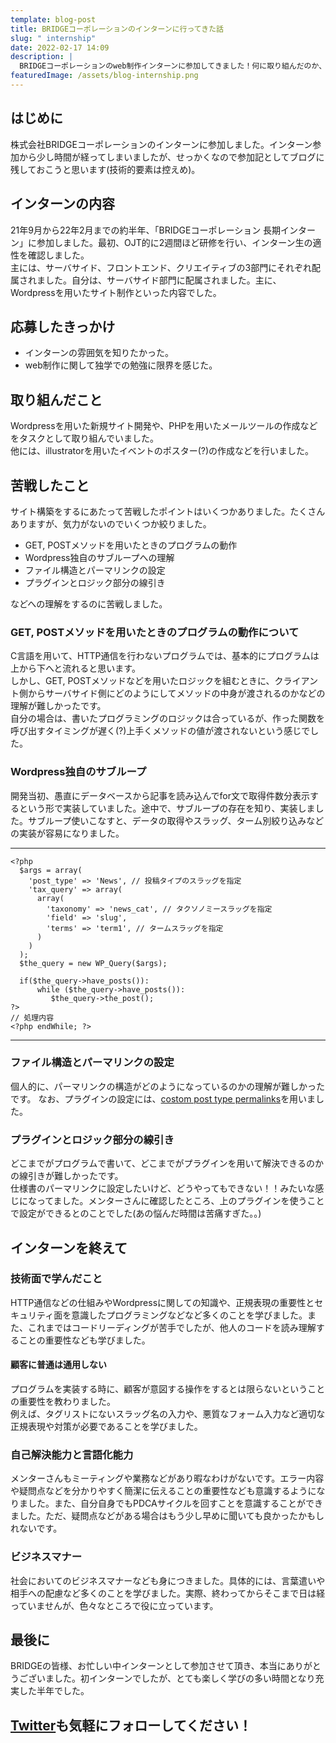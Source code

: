 ```yaml
---
template: blog-post
title: BRIDGEコーポレーションのインターンに行ってきた話
slug: " internship"
date: 2022-02-17 14:09
description: |
  BRIDGEコーポレーションのweb制作インターンに参加してきました！何に取り組んだのか、学んだことなどの記録です。
featuredImage: /assets/blog-internship.png
---
```

## はじめに
株式会社BRIDGEコーポレーションのインターンに参加しました。インターン参加から少し時間が経ってしまいましたが、せっかくなので参加記としてブログに残しておこうと思います(技術的要素は控えめ)。

## インターンの内容
21年9月から22年2月までの約半年、「BRIDGEコーポレーション 長期インターン」に参加しました。最初、OJT的に2週間ほど研修を行い、インターン生の適性を確認しました。<br>
主には、サーバサイド、フロントエンド、クリエイティブの3部門にそれぞれ配属されました。自分は、サーバサイド部門に配属されました。主に、Wordpressを用いたサイト制作といった内容でした。

## 応募したきっかけ
- インターンの雰囲気を知りたかった。
- web制作に関して独学での勉強に限界を感じた。

## 取り組んだこと
Wordpressを用いた新規サイト開発や、PHPを用いたメールツールの作成などをタスクとして取り組んでいました。<br>
他には、illustratorを用いたイベントのポスター(?)の作成などを行いました。

## 苦戦したこと
サイト構築をするにあたって苦戦したポイントはいくつかありました。たくさんありますが、気力がないのでいくつか絞りました。
- GET, POSTメソッドを用いたときのプログラムの動作
- Wordpress独自のサブループへの理解
- ファイル構造とパーマリンクの設定
- プラグインとロジック部分の線引き

などへの理解をするのに苦戦しました。
### GET, POSTメソッドを用いたときのプログラムの動作について
C言語を用いて、HTTP通信を行わないプログラムでは、基本的にプログラムは上から下へと流れると思います。<br>しかし、GET, POSTメソッドなどを用いたロジックを組むときに、クライアント側からサーバサイド側にどのようにしてメソッドの中身が渡されるのかなどの理解が難しかったです。<br>
自分の場合は、書いたプログラミングのロジックは合っているが、作った関数を呼び出すタイミングが遅く(?)上手くメソッドの値が渡されないという感じでした。

### Wordpress独自のサブループ
開発当初、愚直にデータベースから記事を読み込んでfor文で取得件数分表示するという形で実装していました。途中で、サブループの存在を知り、実装しました。サブループ使いこなすと、データの取得やスラッグ、ターム別絞り込みなどの実装が容易になりました。
***
```VB
<?php
  $args = array(
    'post_type' => 'News', // 投稿タイプのスラッグを指定
    'tax_query' => array(
      array(
        'taxonomy' => 'news_cat', // タクソノミースラッグを指定
        'field' => 'slug',
        'terms' => 'term1', // タームスラッグを指定
      )
    )
  );
  $the_query = new WP_Query($args); 

  if($the_query->have_posts()):
      while ($the_query->have_posts()): 
         $the_query->the_post(); 
?>
// 処理内容
<?php endWhile; ?>
```
***
### ファイル構造とパーマリンクの設定
個人的に、パーマリンクの構造がどのようになっているのかの理解が難しかったです。
なお、プラグインの設定には、[costom post type permalinks](https://ja.wordpress.org/plugins/custom-post-type-permalinks/)を用いました。
### プラグインとロジック部分の線引き
どこまでがプログラムで書いて、どこまでがプラグインを用いて解決できるのかの線引きが難しかったです。<br>
仕様書のパーマリンクに設定したいけど、どうやってもできない！！みたいな感じになってました。メンターさんに確認したところ、上のプラグインを使うことで設定ができるとのことでした(あの悩んだ時間は苦痛すぎた。。)

## インターンを終えて
### 技術面で学んだこと
HTTP通信などの仕組みやWordpressに関しての知識や、正規表現の重要性とセキュリティ面を意識したプログラミングなどなど多くのことを学びました。また、これまではコードリーディングが苦手でしたが、他人のコードを読み理解することの重要性なども学びました。
#### 顧客に普通は通用しない
プログラムを実装する時に、顧客が意図する操作をするとは限らないということの重要性を教わりました。<br>例えば、タグリストにないスラッグ名の入力や、悪質なフォーム入力など適切な正規表現や対策が必要であることを学びました。
### 自己解決能力と言語化能力
メンターさんもミーティングや業務などがあり暇なわけがないです。エラー内容や疑問点などを分かりやすく簡潔に伝えることの重要性なども意識するようになりました。また、自分自身でもPDCAサイクルを回すことを意識することができました。ただ、疑問点などがある場合はもう少し早めに聞いても良かったかもしれないです。
### ビジネスマナー
社会においてのビジネスマナーなども身につきました。具体的には、言葉遣いや相手への配慮など多くのことを学びました。実際、終わってからそこまで日は経っていませんが、色々なところで役に立っています。

## 最後に
BRIDGEの皆様、お忙しい中インターンとして参加させて頂き、本当にありがとうございました。初インターンでしたが、とても楽しく学びの多い時間となり充実した半年でした。

## [Twitter](https://twitter.com/kitsune_yk)も気軽にフォローしてください！
